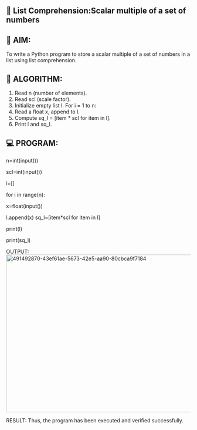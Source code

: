 ## 🧮 List Comprehension:Scalar multiple of a set of numbers
## 🎯 AIM:
To write a Python program to store a scalar multiple of a set of numbers in a list using list comprehension.

## 🧠 ALGORITHM:
1. Read n (number of elements).
2. Read scl (scale factor).
3. Initialize empty list l. For i = 1 to n:
4. Read a float x, append to l.
5. Compute sq_l = [item * scl for item in l].
6. Print l and sq_l.
   
## 💻 PROGRAM:
n=int(input())

scl=int(input())

l=[]

for i in range(n):

x=float(input())

l.append(x)
sq_l=[item*scl for item in l]

print(l)

print(sq_l)

OUTPUT:
<img width="941" height="429" alt="491492870-43ef61ae-5673-42e5-aa90-80cbca9f7184" src="https://github.com/user-attachments/assets/88afa6c8-8f93-4d87-8ecb-692c6fc25438" />


RESULT:
Thus, the program has been executed and verified successfully.
